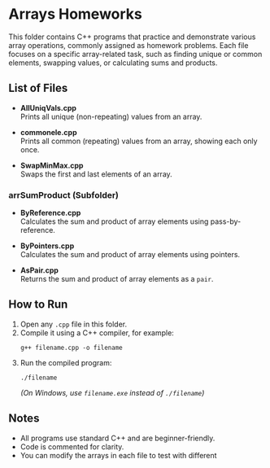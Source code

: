 # Arrays Homeworks

This folder contains C++ programs that practice and demonstrate various array operations, commonly assigned as homework problems. Each file focuses on a specific array-related task, such as finding unique or common elements, swapping values, or calculating sums and products.

## List of Files

- **AllUniqVals.cpp**  
  Prints all unique (non-repeating) values from an array.

- **commonele.cpp**  
  Prints all common (repeating) values from an array, showing each only once.

- **SwapMinMax.cpp**  
  Swaps the first and last elements of an array.

### arrSumProduct (Subfolder)
- **ByReference.cpp**  
  Calculates the sum and product of array elements using pass-by-reference.

- **ByPointers.cpp**  
  Calculates the sum and product of array elements using pointers.

- **AsPair.cpp**  
  Returns the sum and product of array elements as a `pair`.

## How to Run

1. Open any `.cpp` file in this folder.
2. Compile it using a C++ compiler, for example:
   ```
   g++ filename.cpp -o filename
   ```
3. Run the compiled program:
   ```
   ./filename
   ```
   *(On Windows, use `filename.exe` instead of `./filename`)*

## Notes

- All programs use standard C++ and are beginner-friendly.
- Code is commented for clarity.
- You can modify the arrays in each file to test with different